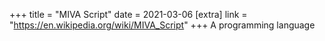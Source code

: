 +++
title = "MIVA Script"
date = 2021-03-06
[extra]
link = "https://en.wikipedia.org/wiki/MIVA_Script"
+++
A programming language

